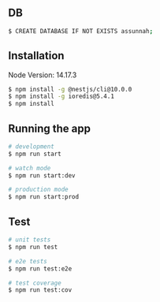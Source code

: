 ## DB 
```bash
$ CREATE DATABASE IF NOT EXISTS assunnah;
```

## Installation
Node Version: 14.17.3
```bash
$ npm install -g @nestjs/cli@10.0.0
$ npm install -g ioredis@5.4.1
$ npm install
```

## Running the app

```bash
# development
$ npm run start

# watch mode
$ npm run start:dev

# production mode
$ npm run start:prod
```

## Test

```bash
# unit tests
$ npm run test

# e2e tests
$ npm run test:e2e

# test coverage
$ npm run test:cov
```


